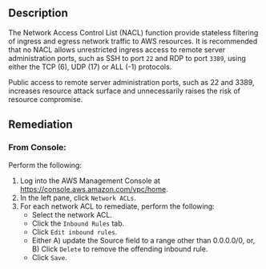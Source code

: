 ## Description

The Network Access Control List (NACL) function provide stateless filtering of ingress and egress network traffic to AWS resources. It is recommended that no NACL allows unrestricted ingress access to remote server administration ports, such as SSH to port `22` and RDP to port `3389`, using either the TCP (6), UDP (17) or ALL (-1) protocols.

Public access to remote server administration ports, such as 22 and 3389, increases resource attack surface and unnecessarily raises the risk of resource compromise.

## Remediation

### From Console:

Perform the following:

1. Log into the AWS Management Console at https://console.aws.amazon.com/vpc/home.
2. In the left pane, click `Network ACLs`.
3. For each network ACL to remediate, perform the following:
    - Select the network ACL.
    - Click the `Inbound Rules` tab.
    - Click `Edit inbound rules`.
    - Either A) update the Source field to a range other than 0.0.0.0/0, or, B) Click `Delete` to remove the offending inbound rule.
    - Click `Save`.

